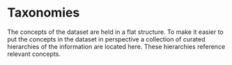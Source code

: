 # Taxonomies

The concepts of the dataset are held in a flat structure. To make it easier to put the concepts in the dataset in perspective a collection of curated hierarchies of the information are located here. These hierarchies reference relevant concepts.